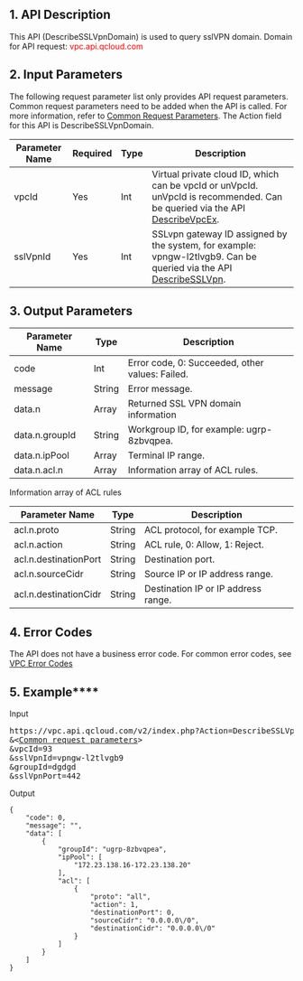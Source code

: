 ## 1. API Description

This API (DescribeSSLVpnDomain) is used to query sslVPN domain.
Domain for API request: <font style="color:red">vpc.api.qcloud.com</font> 

 

## 2. Input Parameters
 
The following request parameter list only provides API request parameters. Common request parameters need to be added when the API is called. For more information, refer to <a href="/doc/api/372/4153" title="Common request parameters">Common Request Parameters</a>. The Action field for this API is DescribeSSLVpnDomain.

| Parameter Name | Required | Type | Description |
|---------|---------|---------|---------|
| vpcId | Yes | Int | Virtual private cloud ID, which can be vpcId or unVpcId. unVpcId is recommended. Can be queried via the API <a href="http://www.qcloud.com/doc/api/245/%E6%9F%A5%E8%AF%A2%E7%A7%81%E6%9C%89%E7%BD%91%E7%BB%9C%E5%88%97%E8%A1%A8" title="DescribeVpcEx">DescribeVpcEx</a>.  |
| sslVpnId | Yes | Int | SSLvpn gateway ID assigned by the system, for example: vpngw-l2tlvgb9. Can be queried via the API <a href="https://www.qcloud.com/doc/api/245/%e6%9f%a5%e8%af%a2sslVPN?viewType=preview" title="DescribeSSLVpn">DescribeSSLVpn</a>.  |

 

## 3. Output Parameters

| Parameter Name | Type | Description |
|---------|---------|---------|
| code | Int | Error code, 0:  Succeeded, other values:  Failed.  |
| message | String | Error message.  |
| data.n | Array | Returned SSL VPN domain information |
| data.n.groupId | String | Workgroup ID, for example: ugrp-8zbvqpea. |
| data.n.ipPool | Array | Terminal IP range. |
| data.n.acl.n | Array | Information array of ACL rules. |

Information array of ACL rules

| Parameter Name | Type | Description |
|---------|---------|---------|
| acl.n.proto | String | ACL protocol, for example TCP. |
| acl.n.action | String | ACL rule, 0: Allow, 1: Reject. |
| acl.n.destinationPort | String | Destination port. |
| acl.n.sourceCidr | String | Source IP or IP address range. |
| acl.n.destinationCidr | String | Destination IP or IP address range. |

## 4. Error Codes
 The API does not have a business error code. For common error codes, see <a href="https://www.qcloud.com/doc/api/245/%e7%a7%81%e6%9c%89%e7%bd%91%e7%bb%9c%e9%94%99%e8%af%af%e7%a0%81?viewType=preview" title="VPC Error Codes">VPC Error Codes</a>
 
## 5. Example****
 
Input
<pre>
https://vpc.api.qcloud.com/v2/index.php?Action=DescribeSSLVpnDomain
&<<a href="https://www.qcloud.com/doc/api/229/6976">Common request parameters</a>>
&vpcId=93
&sslVpnId=vpngw-l2tlvgb9
&groupId=dgdgd
&sslVpnPort=442
</pre>

Output
```
{
    "code": 0,
    "message": "",
    "data": [
        {
            "groupId": "ugrp-8zbvqpea",
            "ipPool": [
                "172.23.138.16-172.23.138.20"
            ],
            "acl": [
                {
                    "proto": "all",
                    "action": 1,
                    "destinationPort": 0,
                    "sourceCidr": "0.0.0.0\/0",
                    "destinationCidr": "0.0.0.0\/0"
                }
            ]
        }
    ]
}
```


